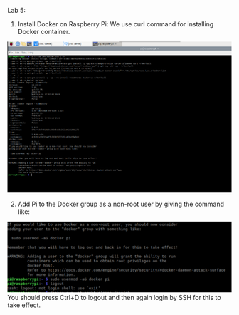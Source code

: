 Lab 5:

1. Install Docker on Raspberry Pi:
We use curl command for installing Docker container.

![](Dockerinstall.PNG)

2. Add Pi to the Docker group as a non-root user by giving the command like:

![](logout.PNG)
You should press Ctrl+D to logout and then again login by SSH for this to take effect.
